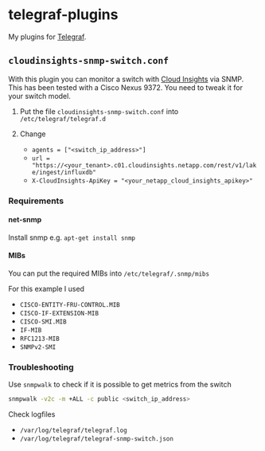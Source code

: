 # telegraf-plugins

My plugins for [Telegraf](https://www.influxdata.com/time-series-platform/telegraf/).

## `cloudinsights-snmp-switch.conf`

With this plugin you can monitor a switch with [Cloud Insights](https://cloud.netapp.com/cloud-insights) via SNMP. This has been tested with a Cisco Nexus 9372. You need to tweak it for your switch model. 

1. Put the file `cloudinsights-snmp-switch.conf` into `/etc/telegraf/telegraf.d`

2. Change

    * `agents = ["<switch_ip_address>"]`
    * `url = "https://<your_tenant>.c01.cloudinsights.netapp.com/rest/v1/lake/ingest/influxdb"`
    * `X-CloudInsights-ApiKey = "<your_netapp_cloud_insights_apikey>"`

### Requirements

#### net-snmp

Install snmp e.g. `apt-get install snmp`

#### MIBs

You can put the required MIBs into `/etc/telegraf/.snmp/mibs`

For this example I used

* `CISCO-ENTITY-FRU-CONTROL.MIB`
* `CISCO-IF-EXTENSION-MIB`
* `CISCO-SMI.MIB`
* `IF-MIB`
* `RFC1213-MIB`
* `SNMPv2-SMI`

### Troubleshooting

Use `snmpwalk` to check if it is possible to get metrics from the switch

```sh
snmpwalk -v2c -m +ALL -c public <switch_ip_address>
```

Check logfiles

* `/var/log/telegraf/telegraf.log`
* `/var/log/telegraf/telegraf-snmp-switch.json`
